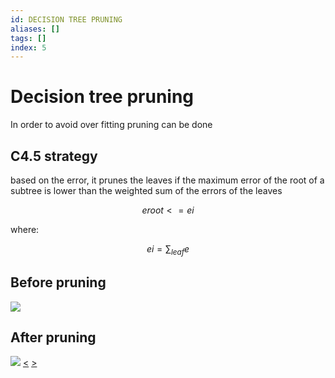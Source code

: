 ```yaml
---
id: DECISION TREE PRUNING
aliases: []
tags: []
index: 5
---
```


# Decision tree pruning

In order to avoid over fitting  pruning can be done

## C4.5 strategy

based on the error, it prunes the leaves if the maximum error of the root of a subtree is lower than the weighted sum of the errors of the leaves

$$eroot <= ei$$

where:

$$
ei = \sum_{leaf}{e}
$$

## Before pruning

![](assets/datamining/Pasted_image_20231230175754.png)

## After pruning

![](assets/datamining/Pasted_image_20231230175803.png)
[<](pages/computer_vision/object_detection/instance_level_object_detection.md) [>](pages/computer_vision/object_detection/shape_based_matching.md)
